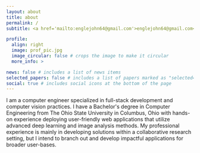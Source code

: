 ```yaml
---
layout: about
title: about
permalink: /
subtitle: <a href='mailto:englejohn64@gmail.com'>englejohn64@gmail.com</a>.

profile:
  align: right
  image: prof_pic.jpg
  image_circular: false # crops the image to make it circular
  more_info: >

news: false # includes a list of news items
selected_papers: false # includes a list of papers marked as "selected={true}"
social: true # includes social icons at the bottom of the page
---
```


I am a computer engineer specialized in full-stack development and computer vision practices. I have a Bachelor's degree in Computer Engineering from The Ohio State University in Columbus, Ohio with hands-on experience deploying user-friendly web applications that utilize advanced deep learning and image analysis methods. My professional experience is mainly in developing solutions within a collaborative research setting, but I intend to branch out and develop impactful applications for broader user-bases. 